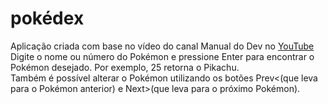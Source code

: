 # pokédex

Aplicação criada com base no vídeo do canal Manual do Dev no <a target="_blank" href="https://www.youtube.com/watch?v=SjtdH3dWLa8&ab_channel=ManualdoDev">YouTube</a><br>
Digite o nome ou número do Pokémon e pressione Enter para encontrar o Pokémon desejado. Por exemplo, 25 retorna o Pikachu. <br>
Também é possível alterar o Pokémon utilizando os botões Prev<(que leva para o Pokémon anterior) e Next>(que leva para o próximo Pokémon).

